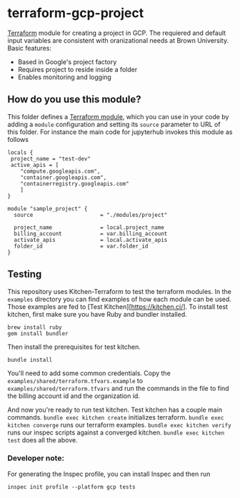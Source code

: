 # terraform-gcp-project

[Terraform](https://www.terraform.io/) module for creating a project in GCP. The requiered and default input variables are consistent with oranizational needs at Brown University. Basic features:

- Based in Google's project factory
- Requires project to reside inside a folder
- Enables monitoring and logging

## How do you use this module?

This folder defines a [Terraform module](https://www.terraform.io/docs/modules/usage.html), which you can use in your
code by adding a `module` configuration and setting its `source` parameter to URL of this folder. For instance the main code for jupyterhub invokes this module as follows

```hcl
locals {
 project_name = "test-dev"
 active_apis = [
    "compute.googleapis.com",
    "container.googleapis.com",
    "containerregistry.googleapis.com"
    ]
}

module "sample_project" {
  source                     = "./modules/project"

  project_name               = local.project_name
  billing_account            = var.billing_account
  activate_apis              = local.activate_apis
  folder_id                  = var.folder_id
}
```

## Testing

This repository uses Kitchen-Terraform to test the terraform modules. In the `examples` directory you can find examples of how each module can be used. Those examples are fed to [Test Kitchen][https://kitchen.ci/]. To install test kitchen, first make sure you have Ruby and bundler installed.

```
brew install ruby
gem install bundler
```

Then install the prerequisites for test kitchen.

```
bundle install
```

You'll need to add some common credentials. Copy the `examples/shared/terraform.tfvars.example` to `examples/shared/terraform.tfvars` and run the commands in the file to find the billing account id and the organization id.

And now you're ready to run test kitchen. Test kitchen has a couple main commands. `bundle exec kitchen create` initializes terraform. `bundle exec kitchen converge` runs our terraform examples. `bundle exec kitchen verify` runs our inspec scripts against a converged kitchen. `bundle exec kitchen test` does all the above.

### Developer note:

For generating the Inspec profile, you can install Inspec and then run

`inspec init profile --platform gcp tests`
